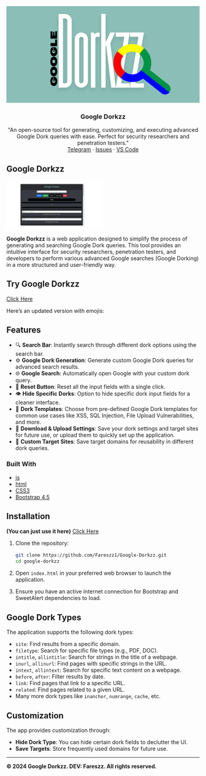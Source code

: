 <p align="center">
  <a href="https://github.com/Fareszz1/Google-Dorkzz">
   <img src="./GoogleDorkZz/banner.png">
  </a>

  <h3 align="center">Google Dorkzz</h3>

  <p align="center">
    "An open-source tool for generating, customizing, and executing advanced Google Dork queries with ease. Perfect for security researchers and penetration testers."
    <br />
    <a href="https://t.me/Fareszz">Telegram</a>
    ·
    <a href="https://github.com/Fareszz1/Google-Dorkzz/issues/1">Issues</a>
    ·
    <a href="https://code.visualstudio.com/">VS Code</a>
  </p>
</p>

## Google Dorkzz

<img width="50%" height="50%" src="./GoogleDorkZz/view.png">

**Google Dorkzz** is a web application designed to simplify the process of generating and searching Google Dork queries. This tool provides an intuitive interface for security researchers, penetration testers, and developers to perform various advanced Google searches (Google Dorking) in a more structured and user-friendly way.

## Try Google Dorkzz
 <a href="https://fareszz1.github.io/PhotoMorph">Click Here</a>

 Here’s an updated version with emojis:

## Features

- 🔍 **Search Bar**: Instantly search through different dork options using the search bar.
- ⚙️ **Google Dork Generation**: Generate custom Google Dork queries for advanced search results.
- 🌐 **Google Search**: Automatically open Google with your custom dork query.
- 🔄 **Reset Button**: Reset all the input fields with a single click.
- 👁️ **Hide Specific Dorks**: Option to hide specific dork input fields for a cleaner interface.
- 📑 **Dork Templates**: Choose from pre-defined Google Dork templates for common use cases like XSS, SQL Injection, File Upload Vulnerabilities, and more.
- 💾 **Download & Upload Settings**: Save your dork settings and target sites for future use, or upload them to quickly set up the application.
- 🎯 **Custom Target Sites**: Save target domains for reusability in different dork queries.

### Built With

- [js](https://www.javascript.com/)
- [html](https://html.com/)
- [CSS3](https://www.w3schools.com/css/)
- [Bootstrap 4.5](https://getbootstrap.com/docs/4.5/getting-started/introduction/)

## Installation

**(You can just use it here)**
<a href="https://fareszz1.github.io/PhotoMorph">Click Here</a>

1. Clone the repository:
   ```bash
   git clone https://github.com/Fareszz1/Google-Dorkzz.git
   cd google-dorkzz
   ```

2. Open `index.html` in your preferred web browser to launch the application.

3. Ensure you have an active internet connection for Bootstrap and SweetAlert dependencies to load.

## Google Dork Types

The application supports the following dork types:

- `site`: Find results from a specific domain.
- `filetype`: Search for specific file types (e.g., PDF, DOC).
- `intitle`, `allintitle`: Search for strings in the title of a webpage.
- `inurl`, `allinurl`: Find pages with specific strings in the URL.
- `intext`, `allintext`: Search for specific text content on a webpage.
- `before`, `after`: Filter results by date.
- `link`: Find pages that link to a specific URL.
- `related`: Find pages related to a given URL.
- Many more dork types like `inanchor`, `numrange`, `cache`, etc.

## Customization

The app provides customization through:
- **Hide Dork Type**: You can hide certain dork fields to declutter the UI.
- **Save Targets**: Store frequently used domains for future use.

---

**© 2024 Google Dorkzz. DEV: Fareszz. All rights reserved.**
